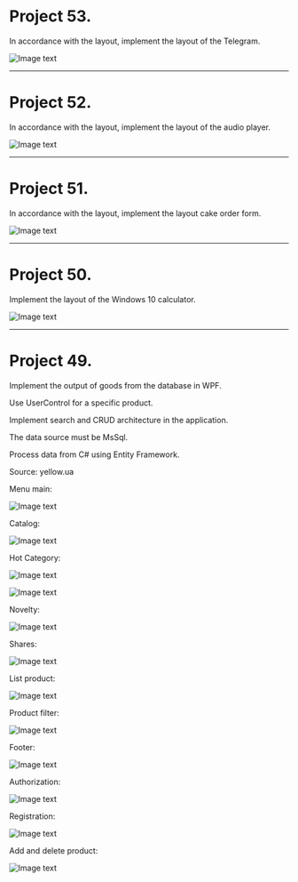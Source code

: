 # Project 53.

In accordance with the layout, implement the layout of the Telegram.

![Image text](https://raw.githubusercontent.com/VLola/c-sharp-wpf/master/Project_53/Resources/Menu_Main.png)

___
# Project 52.

In accordance with the layout, implement the layout of the audio player.

![Image text](https://raw.githubusercontent.com/VLola/c-sharp-wpf/master/Project_52/Resources/Menu_Main.png)

___

# Project 51.

In accordance with the layout, implement the layout cake order form.

![Image text](https://raw.githubusercontent.com/VLola/c-sharp-wpf/master/Project_51/Resources/Menu_Main.png)

___

# Project 50.

Implement the layout of the Windows 10 calculator.

![Image text](https://raw.githubusercontent.com/VLola/c-sharp-wpf/master/Project_50/Resources/Menu_Calculator.png)

___
# Project 49.

Implement the output of goods from the database in WPF. 

Use UserControl for a specific product. 

Implement search and CRUD architecture in the application. 

The data source must be MsSql. 

Process data from C# using Entity Framework.

Source: yellow.ua

Menu main:

![Image text](https://raw.githubusercontent.com/VLola/c-sharp-wpf/master/Project_49/Resources/Menu_Main.png)

Catalog:

![Image text](https://raw.githubusercontent.com/VLola/c-sharp-wpf/master/Project_49/Resources/Menu_Catalog.png)

Hot Category:

![Image text](https://raw.githubusercontent.com/VLola/c-sharp-wpf/master/Project_49/Resources/Menu_Hot_Category1.png)

![Image text](https://raw.githubusercontent.com/VLola/c-sharp-wpf/master/Project_49/Resources/Menu_Hot_Category2.png)

Novelty:

![Image text](https://raw.githubusercontent.com/VLola/c-sharp-wpf/master/Project_49/Resources/Menu_Novelty.png)

Shares:

![Image text](https://raw.githubusercontent.com/VLola/c-sharp-wpf/master/Project_49/Resources/Menu_Shares.png)

List product:

![Image text](https://raw.githubusercontent.com/VLola/c-sharp-wpf/master/Project_49/Resources/Menu_List_Product.png)

Product filter:

![Image text](https://raw.githubusercontent.com/VLola/c-sharp-wpf/master/Project_49/Resources/Menu_Filter.jpg)

Footer:

![Image text](https://raw.githubusercontent.com/VLola/c-sharp-wpf/master/Project_49/Resources/Menu_Footer.png)

Authorization:

![Image text](https://raw.githubusercontent.com/VLola/c-sharp-wpf/master/Project_49/Resources/Menu_Authorization.png)

Registration:

![Image text](https://raw.githubusercontent.com/VLola/c-sharp-wpf/master/Project_49/Resources/Menu_Registration.png)

Add and delete product:

![Image text](https://raw.githubusercontent.com/VLola/c-sharp-wpf/master/Project_49/Resources/Menu_Add_Delete_Product.png)

